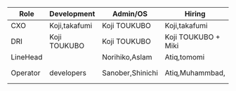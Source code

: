 |  Role    | Development  | Admin/OS       | Hiring              | transcription      | Editors       | Payment                |
|----------|--------------|----------------|---------------------|--------------------|---------------|------------------------|
| CXO      |Koji,takafumi | Koji TOUKUBO   | Koji,takafumi       |                    |               | Naoki Nishida          |
| DRI      |Koji TOUKUBO  | Koji TOUKUBO   | Koji TOUKUBO + Miki | Koji TOUKUBO       | Takumi + Koji | Masaki + Koji + takuji |
| LineHead |              |Norihiko,Aslam  |  Atiq,tomomi        |                    | Takuji Uemura |                        |
| Operator | developers   |Sanober,Shinichi| Atiq,Muhammbad,     | Hiroshi,Prashant   | Naomi,Sachiko | Rie Moore,Yukiko(jp)   |
